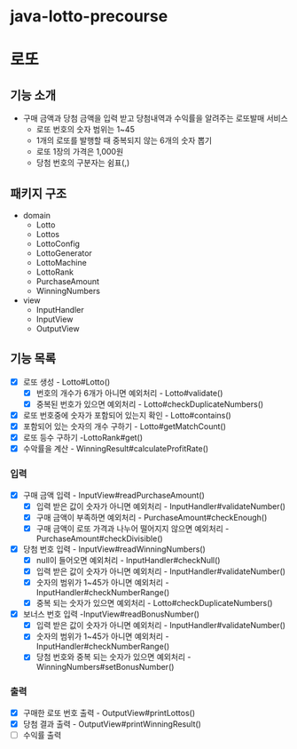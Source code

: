 # java-lotto-precourse

# 로또

## 기능 소개

- 구매 금액과 당첨 금액을 입력 받고 당첨내역과 수익률을 알려주는 로또발매 서비스
    - 로또 번호의 숫자 범위는 1~45
    - 1개의 로또를 발행할 때 중복되지 않는 6개의 숫자 뽑기
    - 로또 1장의 가격은 1,000원
    - 당첨 번호의 구분자는 쉼표(,)

## 패키지 구조

- domain
    - Lotto
    - Lottos
    - LottoConfig
    - LottoGenerator
    - LottoMachine
    - LottoRank
    - PurchaseAmount
    - WinningNumbers
- view
    - InputHandler
    - InputView
    - OutputView

## 기능 목록

- [x] 로또 생성 - Lotto#Lotto()
    - [x] 번호의 개수가 6개가 아니면 예외처리 - Lotto#validate()
    - [x] 중복된 번호가 있으면 예외처리 - Lotto#checkDuplicateNumbers()
- [x] 로또 번호중에 숫자가 포함되어 있는지 확인 - Lotto#contains()
- [x] 포함되어 있는 숫자의 개수 구하기 - Lotto#getMatchCount()
- [x] 로또 등수 구하기 -LottoRank#get()
- [x] 수악률을 계산 - WinningResult#calculateProfitRate()

### 입력

- [x] 구매 금액 입력 - InputView#readPurchaseAmount()
    - [x] 입력 받은 값이 숫자가 아니면 예외처리 - InputHandler#validateNumber()
    - [x] 구매 금액이 부족하면 예외처리 - PurchaseAmount#checkEnough()
    - [x] 구매 금액이 로또 가격과 나누어 떨어지지 않으면 예외처리 - PurchaseAmount#checkDivisible()
- [x] 당첨 번호 입력 - InputView#readWinningNumbers()
    - [x] null이 들어오면 예외처리 - InputHandler#checkNull()
    - [x] 입력 받은 값이 숫자가 아니면 예외처리 - InputHandler#validateNumber()
    - [x] 숫자의 범위가 1~45가 아니면 예외처리 - InputHandler#checkNumberRange()
    - [x] 중복 되는 숫자가 있으면 예외처리 - Lotto#checkDuplicateNumbers()
- [x] 보너스 번호 입력 -InputView#readBonusNumber()
    - [x] 입력 받은 값이 숫자가 아니면 예외처리 - InputHandler#validateNumber()
    - [x] 숫자의 범위가 1~45가 아니면 예외처리 - InputHandler#checkNumberRange()
    - [x] 당첨 번호와 중복 되는 숫자가 있으면 예외처리 - WinningNumbers#setBonusNumber()

### 출력

- [x] 구매한 로또 번호 출력 - OutputView#printLottos()
- [x] 당첨 결과 출력 - OutputView#printWinningResult()
- [ ] 수익률 출력